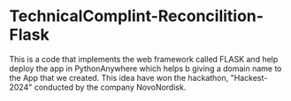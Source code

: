 # TechnicalComplint-Reconcilition-Flask
This is a code that implements the web framework called FLASK and help deploy the app in PythonAnywhere which helps b giving a domain name to the App that we created.
This idea have won the hackathon, "Hackest-2024" conducted by the company NovoNordisk.
